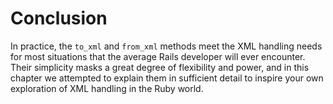 # Conclusion

In practice, the `to_xml` and `from_xml` methods meet the XML handling
needs for most situations that the average Rails developer will ever
encounter. Their simplicity masks a great degree of flexibility and
power, and in this chapter we attempted to explain them in sufficient
detail to inspire your own exploration of XML handling in the Ruby
world.